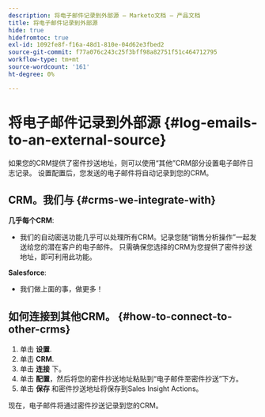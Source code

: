 ```yaml
---
description: 将电子邮件记录到外部源 — Marketo文档 — 产品文档
title: 将电子邮件记录到外部源
hide: true
hidefromtoc: true
exl-id: 1092fe8f-f16a-48d1-810e-04d62e3fbed2
source-git-commit: f77a076c243c25f3bff98a82751f51c464712795
workflow-type: tm+mt
source-wordcount: '161'
ht-degree: 0%

---
```


# 将电子邮件记录到外部源 {#log-emails-to-an-external-source}

如果您的CRM提供了密件抄送地址，则可以使用“其他”CRM部分设置电子邮件日志记录。 设置配置后，您发送的电子邮件将自动记录到您的CRM。

## CRM。我们与 {#crms-we-integrate-with}

**几乎每个CRM**:

* 我们的自动密送功能几乎可以处理所有CRM。记录您随“销售分析操作”一起发送给您的潜在客户的电子邮件。 只需确保您选择的CRM为您提供了密件抄送地址，即可利用此功能。

**Salesforce**:

* 我们做上面的事，做更多！

## 如何连接到其他CRM。 {#how-to-connect-to-other-crms}

1. 单击 **设置**.
1. 单击 **CRM**.
1. 单击 **连接** 下。
1. 单击 **配置**，然后将您的密件抄送地址粘贴到“电子邮件至密件抄送”下方。
1. 单击 **保存** 和密件抄送地址将保存到Sales Insight Actions。

现在，电子邮件将通过密件抄送记录到您的CRM。
